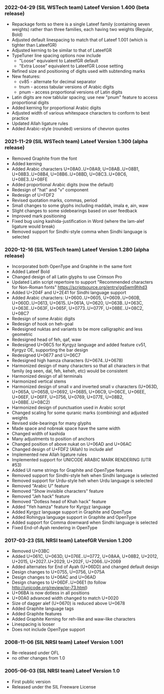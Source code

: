 
### 2022-04-29 (SIL WSTech team) Lateef Version 1.400 (beta release)
- Repackage fonts so there is a single Lateef family (containing seven weights) rather than three families, each having two weights (Regular, Bold)
- Adjusted default linespacing to match that of Lateef 1.001 (which is tighter than LateefGR)
- Adjusted kerning to be similar to that of LateefGR
- TypeTuner line spacing options now include
     - "Loose"  equivalent to LateefGR default
     - "Extra Loose" equivalent to LateefGR Loose setting
- Refined size and positioning of digits used with subtending marks
- New features:
     - cv85 - alternate for decimal separator
     - tnum - access tabular versions of Arabic digits
     - pnum - access proportional versions of Latin digits
- Latin digits are now tablular spacing; use new "pnum" feature to access proportional digits
- Added kerning for proportional Arabic digits
- Adjusted width of various whitespace characters to conform to best practice
- Updated Allah ligature rules
- Added Arabic-style (rounded) versions of chevron quotes

### 2021-11-29 (SIL WSTech team) Lateef Version 1.300 (alpha release)
- Removed Graphite from the font
- Added kerning
- Added Arabic characters U+08A0..U+08A9, U+08AB..U+08B1, U+08B3..U+08B4, U+08B6..U+08BD, U+08C3..U+08C6, U+08E3..U+08FE
- Added proportional Arabic digits (now the default)
- Redesign of "hat" and "v" component
- Redesign of U+FDF2
- Revised quotation marks, commas, period
- Small changes to some glyphs including maddah, imala e, ain, waw 
- Slight changes to some sidebearings based on user feedback
- Improved mark positioning
- Fixed bug using kashida-justification in Word (where the lam-alef ligature would break)
- Removed support for Sindhi-style comma when Sindhi language is selected

### 2020-12-16 (SIL WSTech team) Lateef Version 1.280 (alpha release)
- Incorporated both OpenType and Graphite in the same font
- Added Lateef Bold
- Changed design of all Latin glyphs to use Crimson Pro
- Updated Latin script repertoire to support "Recommended characters for Non-Roman fonts" https://scriptsource.org/entry/gg5wm9hhd3
- Added U+204F and U+2E41 for Sindhi language support
- Added Arabic characters: U+0600..U+0605, U+0609..U+060B, U+060D..U+0613, U+0615..U+061A, U+0620, U+063B..U+063C, U+063E..U+063F, U+065F, U+0773..U+077F, U+08BE..U+08C2, U+08C7
- Redesign of some Arabic digits
- Redesign of hook on heh-goal
- Redesigned nuktas and variants to be more calligraphic and less geometric
- Redesigned head of feh, qaf, waw
- Redesigned U+06C5 for Kyrgyz language and added feature cv51, Kyrgyz OE, supporting the bar design
- Redesigned U+0677 and U+06C7
- Redesigned high hamza characters (U+0674..U+0678)
- Harmonized design of many characters so that all characters in that family (eg seen, dal, feh, keheh, etc) would be consistent
- Harmonized design of all terminals
- Harmonized vertical stems
- Harmonized design of small v and inverted small v characters (U+063D, U+065A, U+065B, U+0692, U+06B5, U+06C9, U+06CE, U+06EE, U+06EF, U+06FF, U+0756, U+0769, U+077E, U+08B2, U+08BE..U+08C2)
- Harmonized design of punctuation used in Arabic script
- Changed scaling for some quranic marks (combining) and adjusted weights
- Revised side-bearings for many glyphs
- Made space and nobreak space have the same width
- Changed width of kashida
- Many adjustments to position of anchors
- Changed position of above nukat on U+06AD and U+06AC
- Changed design of U+FDF2 (Allah) to include alef
- Implemented new Allah ligature rules
- Implemented support for UNICODE ARABIC MARK RENDERING (UTR #53) 
- Added UI name strings for Graphite and OpenType features
- Removed support for Sindhi-style heh when Sindhi language is selected
- Removed support for Urdu-style heh when Urdu language is selected
- Removed "Arabic U" feature
- Removed "Show invisible characters" feature
- Removed "Jeh hack" feature
- Removed "Dotless head of Khah hack" feature
- Added "Yeh hamza" feature for Kyrgyz language
- Added Kyrgyz language support in Graphite and OpenType
- Added Rohingya language support in Graphite and OpenType
- Added support for Comma downward when Sindhi language is selected
- Fixed End-of-Ayah rendering in OpenType

### 2017-03-23 (SIL NRSI team) LateefGR Version 1.200
- Removed U+03BC
- Added U+061C, U+063D, U+076E..U+0772, U+08AA, U+08B2, U+2012, U+2015, U+2027..U+2029, U+202F, U+2066..U+2069
- Added alternates for End of Ayah (U+06DD) and changed default design
- Design changes to U+0755, U+0756, U+075A
- Design changes to U+06AC and U+06AD
- Design changes to U+06DF..U+06E1 (to follow http://unicode.org/review/pr-73.html)
- U+06BA is now dotless in all positions
- U+00A0 advanced width changed to match U+0020
- Size of dagger alef (U+0670) is reduced above U+0678
- Added Graphite language tags 
- Added Graphite features 
- Added Graphite Kerning for reh-like and waw-like characters 
- Linespacing is looser
- Does not include OpenType support

### 2008-11-06 (SIL NRSI team) Lateef Version 1.001
- Re-released under OFL
- no other changes from 1.0

### 2005-06-03 (SIL NRSI team) Lateef Version 1.0
- First public version
- Released under the SIL Freeware License


